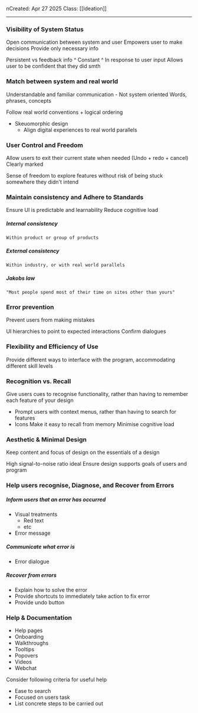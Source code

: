 nCreated: Apr 27 2025
Class: [[Ideation]] 
- - -
### Visibility of System Status
Open communication between system and user
Empowers user to make decisions
Provide only necessary info

Persistent vs feedback info
^ Constant   ^ In response to user input
			 Allows user to be confident that they did smth

### Match between system and real world
Understandable and familiar communication - Not system oriented
	Words, phrases, concepts

Follow real world conventions + logical ordering
- Skeuomorphic design
	- Align digital experiences to real world parallels

### User Control and Freedom
Allow users to exit their current state when needed
(Undo + redo + cancel)
Clearly marked

Sense of freedom to explore features without risk of being stuck somewhere they didn't intend

### Maintain consistency and Adhere to Standards
Ensure UI is predictable and learnability
Reduce cognitive load
##### Internal consistency
	Within product or group of products

##### External consistency
	Within industry, or with real world parallels

##### Jakobs law
	"Most people spend most of their time on sites other than yours"



### Error prevention
Prevent users from making mistakes

UI hierarchies to point to expected interactions
Confirm dialogues

### Flexibility and Efficiency of Use
Provide different ways to interface with the program, accommodating different skill levels
### Recognition vs. Recall

Give users cues to recognise functionality, rather than having to remember each feature of your design
- Prompt users with context menus, rather than having to search for features
- Icons
Make it easy to recall from memory
Minimise cognitive load

### Aesthetic & Minimal Design

Keep content and focus of design on the essentials of a design

High signal-to-noise ratio ideal
Ensure design supports goals of users and program

### Help users recognise, Diagnose, and Recover from Errors

##### Inform users that an error has occurred
- Visual treatments
	- Red text
	- etc
- Error message

##### Communicate what error is
- Error dialogue

##### Recover from errors
- Explain how to solve the error
- Provide shortcuts to immediately take action to fix error
- Provide undo button

### Help & Documentation
- Help pages
- Onboarding
- Walkthroughs
- Tooltips
- Popovers
- Videos
- Webchat

Consider following criteria for useful help
- Ease to search
- Focused on users task
- List concrete steps to be carried out
 